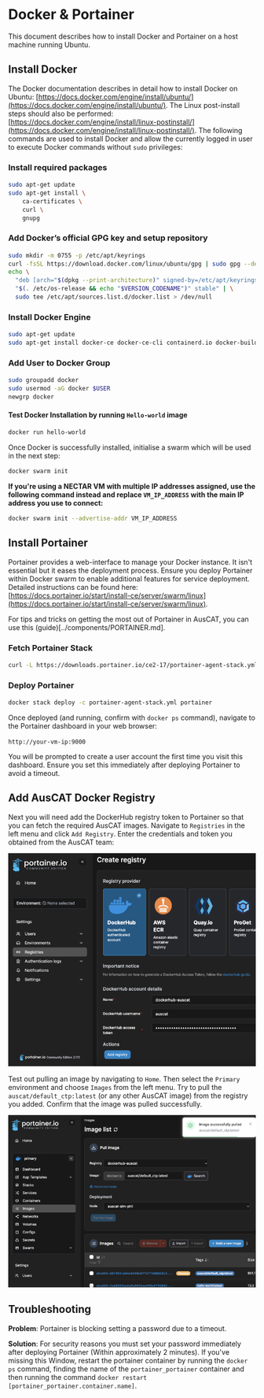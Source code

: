 # Docker & Portainer

This document describes how to install Docker and Portainer on a host machine running Ubuntu.

## Install Docker

The Docker documentation describes in detail how to install Docker on Ubuntu: [https://docs.docker.com/engine/install/ubuntu/](https://docs.docker.com/engine/install/ubuntu/). The Linux post-install steps should also be performed: [https://docs.docker.com/engine/install/linux-postinstall/](https://docs.docker.com/engine/install/linux-postinstall/). The following commands are used to install Docker and allow the currently logged in user to execute Docker commands without `sudo` privileges:

### Install required packages

```bash
sudo apt-get update
sudo apt-get install \
    ca-certificates \
    curl \
    gnupg
```

### Add Docker’s official GPG key and setup repository

```bash
sudo mkdir -m 0755 -p /etc/apt/keyrings
curl -fsSL https://download.docker.com/linux/ubuntu/gpg | sudo gpg --dearmor -o /etc/apt/keyrings/docker.gpg
echo \
  "deb [arch="$(dpkg --print-architecture)" signed-by=/etc/apt/keyrings/docker.gpg] https://download.docker.com/linux/ubuntu \
  "$(. /etc/os-release && echo "$VERSION_CODENAME")" stable" | \
  sudo tee /etc/apt/sources.list.d/docker.list > /dev/null
```

### Install Docker Engine

```bash
sudo apt-get update
sudo apt-get install docker-ce docker-ce-cli containerd.io docker-buildx-plugin docker-compose-plugin
```

### Add User to Docker Group

```bash
sudo groupadd docker
sudo usermod -aG docker $USER
newgrp docker
```

#### Test Docker Installation by running `Hello-world` image

```bash
docker run hello-world
```

Once Docker is successfully installed, initialise a swarm which will be used in the next step:

```bash
docker swarm init
```

**If you're using a NECTAR VM with multiple IP addresses assigned, use the following command instead and replace `VM_IP_ADDRESS` with the main IP address you use to connect:**

```bash
docker swarm init --advertise-addr VM_IP_ADDRESS
```

## Install Portainer

Portainer provides a web-interface to manage your Docker instance. It isn't essential but it eases the deployment process. Ensure you deploy Portainer within Docker swarm to enable additional features for service deployment. Detailed instructions can be found here: [https://docs.portainer.io/start/install-ce/server/swarm/linux](https://docs.portainer.io/start/install-ce/server/swarm/linux).

For tips and tricks on getting the most out of Portainer in AusCAT, you can use this (guide)[../components/PORTAINER.md].

### Fetch Portainer Stack

```bash
curl -L https://downloads.portainer.io/ce2-17/portainer-agent-stack.yml -o portainer-agent-stack.yml
```

### Deploy Portainer

```bash
docker stack deploy -c portainer-agent-stack.yml portainer
```

Once deployed (and running, confirm with `docker ps` command), navigate to the Portainer dashboard in your web browser:

`http://your-vm-ip:9000`

You will be prompted to create a user account the first time you visit this dashboard. Ensure you set this immediately after deploying Portainer to avoid a timeout.

## Add AusCAT Docker Registry

Next you will need add the DockerHub registry token to Portainer so that you can fetch the required AusCAT images. Navigate to `Registries` in the left menu and click `Add Registry`. Enter the credentials and token you obtained from the AusCAT team:

![Add Registry](images/Portainer_1.png)

Test out pulling an image by navigating to `Home`. Then select the `Primary` environment and choose `Images` from the left menu. Try to pull the `auscat/default_ctp:latest` (or any other AusCAT image) from the registry you added. Confirm that the image was pulled successfully.

![Pull Image](images/Portainer_2.png)

## Troubleshooting

**Problem**: Portainer is blocking setting a password due to a timeout.

**Solution**: For security reasons you must set your password immediately after deploying Portainer (Within approximately 2 minutes). If you've missing this Window, restart the portainer container by running the `docker ps` command, finding the name of the `portainer_portainer` container and then running the command `docker restart [portainer_portainer.container.name]`.
